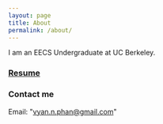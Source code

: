```yaml
---
layout: page
title: About
permalink: /about/
---
```


I am an EECS Undergraduate at UC Berkeley. 

### <a href="https://drive.google.com/file/d/0B2Vl-GyVvbAfX3JwTmlnQjJ1SFU/view?usp=sharing">Resume</a> 

### Contact me
Email: "[vyan.n.phan@gmail.com](mailto:vyan.n.phan@gmail.com)"
